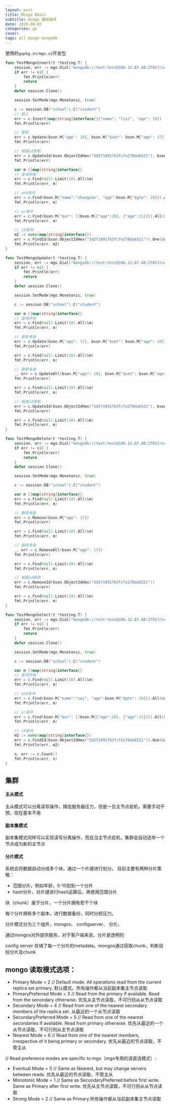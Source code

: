 ```yaml
---
layout: post
title: Mongo Basic
subtitle: mongo 基础操作
date: 2019-08-02
categories: go
cover: 
tags: all mongo mongodb
---
```


使用的`gopkg.in/mgo.v2`开发包
```go
func TestMongoInsert(t *testing.T) {
	session, err := mgo.Dial("mongodb://test:test@106.12.87.48:27017/school")
	if err != nil {
		fmt.Println(err)
		return
	}
	defer session.Clone()

	session.SetMode(mgo.Monotonic, true)

	c := session.DB("school").C("student")
	// 插入
	err = c.Insert(map[string]interface{}{"name": "lisi", "age": 18})
	fmt.Println(err)

	// 更新
	err = c.Update(bson.M{"age": 18}, bson.M{"$set": bson.M{"age": 17}})
	fmt.Println(err)

	// 根据id更新
	err = c.UpdateId(bson.ObjectIdHex("5d2f1091763fcfe270da6521"), bson.M{"$set": bson.M{"name": "cwj"}})
	fmt.Println(err)

	var m []map[string]interface{}
	// 查询所有
	err = c.Find(nil).Limit(10).All(&m)
	fmt.Println(err, m)

	// and条件
	err = c.Find(bson.M{"name":"zhangsan", "age":bson.M{"$gte": 20}}).All(&m)
	fmt.Println(err, m)

	// or条件
	err = c.Find(bson.M{"$or": []bson.M{{"age":20}, {"age":21}}}).All(&m)
	fmt.Println(err, m)

	// id查询
	m2 := make(map[string]interface{})
	err = c.FindId(bson.ObjectIdHex("5d2f1091763fcfe270da6521")).One(&m2)
	fmt.Println(err, m2)
}

```
```go
func TestMongoUpdate(t *testing.T) {
	session, err := mgo.Dial("mongodb://test:test@106.12.87.48:27017/school")
	if err != nil {
		fmt.Println(err)
		return
	}
	defer session.Clone()

	session.SetMode(mgo.Monotonic, true)

	c := session.DB("school").C("student")

	var m []map[string]interface{}
	// 查询所有
	err = c.Find(nil).Limit(10).All(&m)
	fmt.Println(err, m)

	// 更新单条
	err = c.Update(bson.M{"age": 17}, bson.M{"$set": bson.M{"age": 18}})
	fmt.Println(err)

	err = c.Find(nil).Limit(10).All(&m)
	fmt.Println(err, m)

	// 更新多条
	_, err = c.UpdateAll(bson.M{"age": 18}, bson.M{"$set": bson.M{"age": 17}})
	fmt.Println(err)

	err = c.Find(nil).Limit(10).All(&m)
	fmt.Println(err, m)

	// 根据id更新
	err = c.UpdateId(bson.ObjectIdHex("5d2f1091763fcfe270da6521"), bson.M{"$set": bson.M{"name": "cwj"}})
	fmt.Println(err)

	err = c.Find(nil).Limit(10).All(&m)
	fmt.Println(err, m)
}
```
```go
func TestMongoDelete(t *testing.T) {
	session, err := mgo.Dial("mongodb://test:test@106.12.87.48:27017/school")
	if err != nil {
		fmt.Println(err)
		return
	}
	defer session.Clone()

	session.SetMode(mgo.Monotonic, true)

	c := session.DB("school").C("student")

	var m []map[string]interface{}
	err = c.Find(nil).Limit(10).All(&m)
	fmt.Println(err, m)

	// 删除单条
	err = c.Remove(bson.M{"age": 17})
	fmt.Println(err)

	err = c.Find(nil).Limit(10).All(&m)
	fmt.Println(err, m)

	// 删除多条
	_, err = c.RemoveAll(bson.M{"age": 17})
	fmt.Println(err)

	err = c.Find(nil).Limit(10).All(&m)
	fmt.Println(err, m)

	// 根据id删除
	err = c.RemoveId(bson.ObjectIdHex("5d2f1091763fcfe270da6521"))
	fmt.Println(err)

	err = c.Find(nil).Limit(10).All(&m)
	fmt.Println(err, m)
}
```
```go
func TestMongoSelect(t *testing.T) {
	session, err := mgo.Dial("mongodb://test:test@106.12.87.48:27017/school")
	if err != nil {
		fmt.Println(err)
		return
	}
	defer session.Clone()

	session.SetMode(mgo.Monotonic, true)

	c := session.DB("school").C("student")

	var m []map[string]interface{}
	// 查询所有
	err = c.Find(nil).Limit(10).All(&m)
	fmt.Println(err, m)

	// and条件
	err = c.Find(bson.M{"name":"cwj", "age":bson.M{"$gte": 20}}).All(&m)
	fmt.Println(err, m)

	// or条件
	err = c.Find(bson.M{"$or": []bson.M{{"age":20}, {"age":21}}}).All(&m)
	fmt.Println(err, m)

	// id查询
	m2 := make(map[string]interface{})
	err = c.FindId(bson.ObjectIdHex("5d2f1091763fcfe270da6521")).One(&m2)
	fmt.Println(err, m2)

	n, err := c.Count()
	fmt.Println(err, n)
}
```
## 集群
#### 主从模式
主从模式可以分离读写操作，降低服务器压力，但是一旦主节点宕机，需要手动干预，现在基本不用

#### 副本集模式
副本集模式同样可以实现读写分离操作，而且当主节点宕机，集群会自动选举一个节点成为新的主节点

#### 分片模式
系统会将数据自动分成多个块，通过一个片键进行划分。
目前主要有两种分片策略：
- 范围分片，例如年龄，0-10划到一个分片 
- hash分片，对片键进行hash运算后，再使用范围分片

块（chunk）属于分片，一个分片拥有若干个块

每个分片拥有多个副本，进行数据备份，同时分担压力。

分片模式分为三个组件，mongos、 configserver、 分片。

通过mongos对外提供服务，对于客户端来说，分片是透明的

config server 存储了每一个分片的metadata，mongos通过获取chunk，判断目标分片及chunk



## mongo 读取模式选项：
- Primary            Mode = 2 // Default mode. All operations read from the current replica set primary.
    默认模式，所有操作都从当前副本集主节点读取
- PrimaryPreferred   Mode = 3 // Read from the primary if available. Read from the secondary otherwise.
    优先从主节点读取，不可行则从从节点读取
- Secondary          Mode = 4 // Read from one of the nearest secondary members of the replica set.
    从最近的一个从节点读取
- SecondaryPreferred Mode = 5 // Read from one of the nearest secondaries if available. Read from primary otherwise.
    优先从最近的一个从节点读取，不可行则从主节点读取
- Nearest            Mode = 6 // Read from one of the nearest members, irrespective of it being primary or secondary.
    优先从最近的节点读取，不管主从

// Read preference modes are specific to mgo（mgo专用的读首选模式）:
- Eventual  Mode = 0 // Same as Nearest, but may change servers between reads. 优先从最近的节点读取，不管主从
- Monotonic Mode = 1 // Same as SecondaryPreferred before first write. Same as Primary after first write. 优先从主节点读取，不可行则从从节点读取
- Strong    Mode = 2 // Same as Primary.所有操作都从当前副本集主节点读取